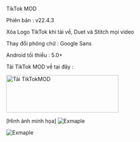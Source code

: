 TikTok MOD 

Phiên bản : v22.4.3

Xóa Logo TikTok khi tải về, Duet và Stitch mọi video

Thay đổi phông chữ : Google Sans

Android tối thiểu : 5.0+

Tải TikTok MOD về tại đây : 

<a href="https://github.com/cuynu/TikTok-Mod/releases/download/22.4.3/TikTok_22.4.3.apk">
<img alt="Tải TikTokMOD" src="https://files.catbox.moe/qyje1w.png" width="300" height="100" />
</a>

[Hình ảnh minh họa]
![Exmaple](https://files.catbox.moe/c6bpiu.png)

![Exmaple](https://files.catbox.moe/fvap3b.png)
